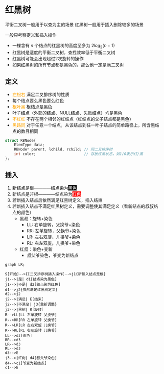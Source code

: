 # 红黑树

平衡二叉树一般用于以查为主的场景 红黑树一般用于插入删除较多的场景

一般只考察定义和插入操作

- 一棵含有 $n$ 个结点的红黑树的高度至多为 $2log_2(n+1)$
- 红黑树是适度的平衡二叉树，查找效率低于平衡二叉树
- 红黑树可能会出现超过2次旋转的操作
- 如果红黑树的所有节点都是黑色的，那么他一定是满二叉树

## 定义

- <font color="orange">左根右</font> 满足二叉排序树的性质
- 每个结点要么黑色要么红色
- <font color="orange">根叶黑</font> 根结点是黑色
- 叶子结点（外部的结点、NULL结点、失败结点）均是黑色
- <font color="orange">不红红</font> 不存在两个相邻的红结点（红结点的父子结点都是黑色）
- <font color="orange">黑路同</font> 对于任意一个结点，从该结点到任一叶子结点的简单路径上，所含黑结点的数目相同

```c++
struct RBNode{
    ElemType data;
    RBNode* parent, lchild, rchild; // 同二叉排序树
    int color;                      // 存放红黑状态，如1/0表示红/黑
};
```

## 插入

1. 新结点是根————结点染为<font style="background: #000;" color="white">黑色</font>
2. 新结点是非根————结点染为<font style="background: #f00;" color="white">红色</font>
3. 若新插入结点后依然满足红黑树定义，插入结束
4. 若新插入结点不满足红黑树定义，需要调整使其满足定义（看新结点的叔叔结点的颜色）
    - 黑叔：旋转+染色
        - LL: 右单旋转，父换爷+染色
        - RR: 左单旋转，父换爷+染色
        - LR: 左右双旋，儿换爷+染色
        - RL: 右左双旋，儿换爷+染色
    - 红叔：染色+变新
        - 叔父爷染色，爷变为新结点

```mermaid
graph LR;

S[开始]-->I[二叉排序树插入操作]-->j1{新插入结点是根}
j1-->|是| d1[结点染为黑色]
j1-->|不是| d2[结点染为红色]
d1-->j2{依然满足红黑树定义}
d2-->j2
j2-->|满足| E[结束]
j2-->|不满足| j3{重新调整}
j3-->|黑树| R[旋转]
R-->LL[LL 右单旋转 父换爷]
R-->RR[RR 左单旋转 父换爷]
R-->LR[LR 左右双旋 儿换爷]
R-->RL[RL 右左旋转 儿换爷]
LL-->d3[染色]
RR-->d3
LR-->d3
RL-->d3
d3-->E
j3-->|红树| d4[叔父爷染色]
d4-->c1[爷变为新结点]
c1-->E
```
